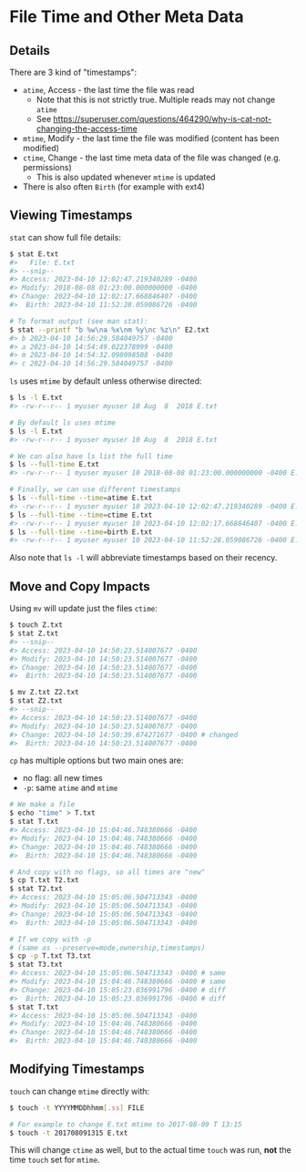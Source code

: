 # File Time and Other Meta Data

## Details

There are 3 kind of "timestamps":

* `atime`, Access - the last time the file was read
    * Note that this is not strictly true. Multiple reads may not change `atime`
    * See <https://superuser.com/questions/464290/why-is-cat-not-changing-the-access-time>
* `mtime`, Modify - the last time the file was modified (content has been modified)
* `ctime`, Change - the last time meta data of the file was changed (e.g. permissions)
    * This is also updated whenever `mtime` is updated
* There is also often `Birth` (for example with ext4)


## Viewing Timestamps

`stat` can show full file details:

```sh
$ stat E.txt
#>   File: E.txt
#> --snip--
#> Access: 2023-04-10 12:02:47.219340289 -0400
#> Modify: 2018-08-08 01:23:00.000000000 -0400
#> Change: 2023-04-10 12:02:17.668846407 -0400
#>  Birth: 2023-04-10 11:52:28.059086726 -0400

# To format output (see man stat):
$ stat --printf "b %w\na %x\nm %y\nc %z\n" E2.txt
#> b 2023-04-10 14:56:29.584049757 -0400
#> a 2023-04-10 14:54:49.022378999 -0400
#> m 2023-04-10 14:54:32.098098508 -0400
#> c 2023-04-10 14:56:29.584049757 -0400
```

`ls` uses `mtime` by default unless otherwise directed:

```sh
$ ls -l E.txt
#> -rw-r--r-- 1 myuser myuser 10 Aug  8  2018 E.txt

# By default ls uses mtime
$ ls -l E.txt
#> -rw-r--r-- 1 myuser myuser 10 Aug  8  2018 E.txt

# We can also have ls list the full time
$ ls --full-time E.txt
#> -rw-r--r-- 1 myuser myuser 10 2018-08-08 01:23:00.000000000 -0400 E.txt

# Finally, we can use different timestamps
$ ls --full-time --time=atime E.txt
#> -rw-r--r-- 1 myuser myuser 10 2023-04-10 12:02:47.219340289 -0400 E.txt
$ ls --full-time --time=ctime E.txt
#> -rw-r--r-- 1 myuser myuser 10 2023-04-10 12:02:17.668846407 -0400 E.txt
$ ls --full-time --time=birth E.txt
#> -rw-r--r-- 1 myuser myuser 10 2023-04-10 11:52:28.059086726 -0400 E.txt
```

Also note that `ls -l` will abbreviate timestamps based on their recency.


## Move and Copy Impacts

Using `mv` will update just the files `ctime`:

```sh
$ touch Z.txt
$ stat Z.txt
#> --snip--
#> Access: 2023-04-10 14:50:23.514007677 -0400
#> Modify: 2023-04-10 14:50:23.514007677 -0400
#> Change: 2023-04-10 14:50:23.514007677 -0400
#>  Birth: 2023-04-10 14:50:23.514007677 -0400

$ mv Z.txt Z2.txt
$ stat Z2.txt
#> --snip--
#> Access: 2023-04-10 14:50:23.514007677 -0400
#> Modify: 2023-04-10 14:50:23.514007677 -0400
#> Change: 2023-04-10 14:50:39.674271677 -0400 # changed
#>  Birth: 2023-04-10 14:50:23.514007677 -0400
```

`cp` has multiple options but two main ones are:

* no flag: all new times
* `-p`: same `atime` and `mtime`

```sh
# We make a file
$ echo "time" > T.txt
$ stat T.txt
#> Access: 2023-04-10 15:04:46.748380666 -0400
#> Modify: 2023-04-10 15:04:46.748380666 -0400
#> Change: 2023-04-10 15:04:46.748380666 -0400
#>  Birth: 2023-04-10 15:04:46.748380666 -0400

# And copy with no flags, so all times are "new"
$ cp T.txt T2.txt
$ stat T2.txt
#> Access: 2023-04-10 15:05:06.504713343 -0400
#> Modify: 2023-04-10 15:05:06.504713343 -0400
#> Change: 2023-04-10 15:05:06.504713343 -0400
#>  Birth: 2023-04-10 15:05:06.504713343 -0400

# If we copy with -p
# (same as --preserve=mode,ownership,timestamps)
$ cp -p T.txt T3.txt
$ stat T3.txt
#> Access: 2023-04-10 15:05:06.504713343 -0400 # same
#> Modify: 2023-04-10 15:04:46.748380666 -0400 # same
#> Change: 2023-04-10 15:05:23.036991796 -0400 # diff
#>  Birth: 2023-04-10 15:05:23.036991796 -0400 # diff
$ stat T.txt
#> Access: 2023-04-10 15:05:06.504713343 -0400
#> Modify: 2023-04-10 15:04:46.748380666 -0400
#> Change: 2023-04-10 15:04:46.748380666 -0400
#>  Birth: 2023-04-10 15:04:46.748380666 -0400
```


## Modifying Timestamps

`touch` can change `mtime` directly with:

```sh
$ touch -t YYYYMMDDhhmm[.ss] FILE

# For example to change E.txt mtime to 2017-08-09 T 13:15
$ touch -t 201708091315 E.txt
```

This will change `ctime` as well, but to the actual time `touch` was run, **not** the time `touch` set for `mtime`.

